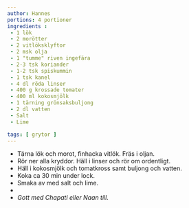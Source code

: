 ```yaml
---
author: Hannes
portions: 4 portioner
ingredients :
 - 1 lök
 - 2 morötter
 - 2 vitlöksklyftor
 - 2 msk olja
 - 1 "tumme" riven ingefära
 - 2-3 tsk koriander
 - 1-2 tsk spiskummin
 - 1 tsk kanel
 - 4 dl röda linser
 - 400 g krossade tomater
 - 400 ml kokosmjölk
 - 1 tärning grönsaksbuljong
 - 2 dl vatten
 - Salt
 - Lime

tags: [ grytor ]
---
```

* Tärna lök och morot, finhacka vitlök. Fräs i oljan.
* Rör ner alla kryddor. Häll i linser och rör om ordentligt.
* Häll i kokosmjölk och tomatkross samt buljong och vatten.
* Koka ca 30 min under lock.
* Smaka av med salt och lime.
*  
* _Gott med Chapati eller Naan till._
